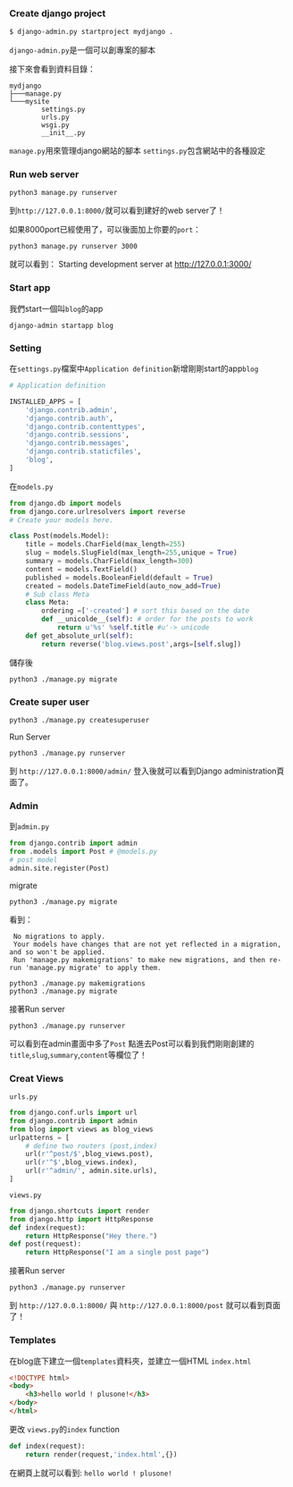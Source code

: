 

### Create django project

```bash
$ django-admin.py startproject mydjango .
```

`django-admin.py`是一個可以創專案的腳本

接下來會看到資料目錄：

```
mydjango
├───manage.py
└───mysite
        settings.py
        urls.py
        wsgi.py
        __init__.py
```

`manage.py`用來管理django網站的腳本
`settings.py`包含網站中的各種設定

### Run web server 

```
python3 manage.py runserver
```

到`http://127.0.0.1:8000/`就可以看到建好的web server了！

如果8000port已經使用了，可以後面加上你要的`port`：
```
python3 manage.py runserver 3000
```
就可以看到：
Starting development server at http://127.0.0.1:3000/

### Start app

我們start一個叫`blog`的app

```
django-admin startapp blog
```

### Setting

在`settings.py`檔案中`Application definition`新增剛剛start的app`blog`

```python
# Application definition

INSTALLED_APPS = [
    'django.contrib.admin',
    'django.contrib.auth',
    'django.contrib.contenttypes',
    'django.contrib.sessions',
    'django.contrib.messages',
    'django.contrib.staticfiles',
    'blog',
]
```

在`models.py`
```python
from django.db import models
from django.core.urlresolvers import reverse
# Create your models here.

class Post(models.Model):
    title = models.CharField(max_length=255)
    slug = models.SlugField(max_length=255,unique = True)
    summary = models.CharField(max_length=300)
    content = models.TextField()
    published = models.BooleanField(default = True)
    created = models.DateTimeField(auto_now_add=True)
    # Sub class Meta
    class Meta:
        ordering =['-created'] # sort this based on the date 
        def __unicolde__(self): # order for the posts to work
            return u'%s' %self.title #u'-> unicode
    def get_absolute_url(self):
        return reverse('blog.views.post',args=[self.slug])

```
儲存後
```
python3 ./manage.py migrate
```

### Create super user

```
python3 ./manage.py createsuperuser
```
Run Server
```
python3 ./manage.py runserver 
```
到 `http://127.0.0.1:8000/admin/` 登入後就可以看到Django administration頁面了。

### Admin 

到`admin.py`

```python
from django.contrib import admin
from .models import Post # @models.py
# post model
admin.site.register(Post)
```

migrate
```
python3 ./manage.py migrate
```
看到：
```
 No migrations to apply.
 Your models have changes that are not yet reflected in a migration, and so won't be applied.
 Run 'manage.py makemigrations' to make new migrations, and then re-run 'manage.py migrate' to apply them.
```

```
python3 ./manage.py makemigrations
python3 ./manage.py migrate
```
接著Run server
```
python3 ./manage.py runserver 
```

可以看到在admin畫面中多了`Post` 
點進去Post可以看到我們剛剛創建的`title`,`slug`,`summary`,`content`等欄位了！

### Creat Views

`urls.py`

```python
from django.conf.urls import url
from django.contrib import admin
from blog import views as blog_views
urlpatterns = [
    # define two routers (post,index)
    url(r'^post/$',blog_views.post),
    url(r'^$',blog_views.index),
    url(r'^admin/', admin.site.urls),
]
```

`views.py`

```python
from django.shortcuts import render
from django.http import HttpResponse
def index(request):
    return HttpResponse("Hey there.")
def post(request):
    return HttpResponse("I am a single post page")
```

接著Run server
```
python3 ./manage.py runserver 
```
到 `http://127.0.0.1:8000/` 與 `http://127.0.0.1:8000/post` 就可以看到頁面了！

### Templates

在blog底下建立一個`templates`資料夾，並建立一個HTML `index.html`

```html
<!DOCTYPE html>
<body>
    <h3>hello world ! plusone!</h3>
</body>
</html>
```
更改 `views.py`的`index` function
```python
def index(request):
    return render(request,'index.html',{})
```

在網頁上就可以看到:
`
hello world ! plusone!
`


